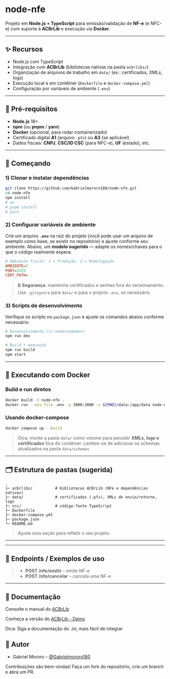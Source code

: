 # node-nfe

Projeto em **Node.js + TypeScript** para emissão/validação de **NF-e** (e NFC-e) com suporte à **ACBrLib** e execução via **Docker**.

---

## ✨ Recursos

- Node.js com TypeScript
- Integração com **ACBrLib** (bibliotecas nativas na pasta `acbrlibs/`)
- Organização de arquivos de trabalho em `data/` (ex.: certificados, XMLs, logs)
- Execução local e em contêiner (`Dockerfile` e `docker-compose.yml`)
- Configuração por variáveis de ambiente (`.env`)

---

## 🧱 Pré-requisitos

- **Node.js** 18+ 
- **npm** (ou **pnpm** / **yarn**)
- **Docker** (opcional, para rodar containerizado)
- Certificado digital **A1** (arquivo `.pfx`) ou **A3** (se aplicável)
- Dados fiscais: **CNPJ**, **CSC/ID CSC** (para NFC-e), **UF** (estado), etc.

---

## 🚀 Começando

### 1) Clonar e instalar dependências

```bash
git clone https://github.com/Gabrielmororo180/node-nfe.git
cd node-nfe
npm install
# ou
# pnpm install
# yarn
```

### 2) Configurar variáveis de ambiente

Crie um arquivo **`.env`** na raiz do projeto (você pode usar um arquivo de exemplo como base, se existir no repositório) e ajuste conforme seu ambiente. Abaixo, um **modelo sugerido** — adapte os nomes/chaves para o que o código realmente espera:

```ini
# Ambiente fiscal: 1 = Produção, 2 = Homologação
AMBIENTE=2
PORT=3333
CERT_PATH=
```

> 🔒 **Segurança**: mantenha certificados e senhas fora do versionamento. Use `.gitignore` para `data/` e para o próprio `.env`, se necessário.

### 3) Scripts de desenvolvimento

Verifique os scripts no `package.json` e ajuste os comandos abaixo conforme necessário:

```bash
# Desenvolvimento (ts-node/nodemon)
npm run dev

# Build + execução
npm run build
npm start
```

---

## 🐳 Executando com Docker

### Build e run diretos

```bash
docker build -t node-nfe .
docker run --env-file .env -p 3000:3000 -v ${PWD}/data:/app/data node-nfe
```

### Usando docker-compose

```bash
docker compose up --build
```

> Dica: monte a pasta `data/` como volume para persistir **XMLs, logs e certificados** fora do contêiner.
> Lembre-se de adicionar os schemas atualizados na pasta `data/schemas`
---

## 🗂️ Estrutura de pastas (sugerida)

```
.
├─ acbrlibs/          # bibliotecas ACBrLib (NFe e dependências nativas)
├─ data/              # certificados (.pfx), XMLs de envio/retorno, logs
├─ src/               # código-fonte TypeScript
├─ Dockerfile
├─ docker-compose.yml
├─ package.json
└─ README.md
```

> Ajuste esta seção para refletir o seu projeto.

---


---

## 🔌 Endpoints / Exemplos de uso
>
> - **POST /nfe/emitir** – emite NF-e
> - **POST /nfe/cancelar** – cancela uma NF-e


---

## 📝 Documentação
Consulte o manual do [ACBrLib](https://acbr.sourceforge.io/ACBrLib/BemVindo.html)

Conheça a versão do [ACBrLib - Demo](https://www.projetoacbr.com.br/forum/topic/63052-acbrlib-demo-download-livre)

Dica: Siga a documentação do .ini, mais fácil de integrar


## 👤 Autor

- Gabriel Mororo – [@Gabrielmororo180](https://github.com/Gabrielmororo180)

Contribuições são bem-vindas! Faça um fork do repositório, crie um branch e abra um PR.
